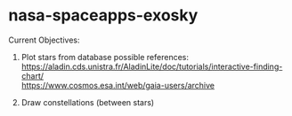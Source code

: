 # nasa-spaceapps-exosky
Current Objectives:
1. Plot stars from database
possible references: <br/>
https://aladin.cds.unistra.fr/AladinLite/doc/tutorials/interactive-finding-chart/ <br/>
https://www.cosmos.esa.int/web/gaia-users/archive

3. Draw constellations (between stars)
